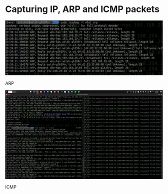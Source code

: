 # Capturing IP, ARP and ICMP packets

![ARP](Capturing%20IP,%20ARP%20and%20ICMP%20packets%208d62a3e597be49d285b32a454cc9dfd2/Untitled.png)

ARP

![ICMP](Capturing%20IP,%20ARP%20and%20ICMP%20packets%208d62a3e597be49d285b32a454cc9dfd2/Untitled%201.png)

ICMP